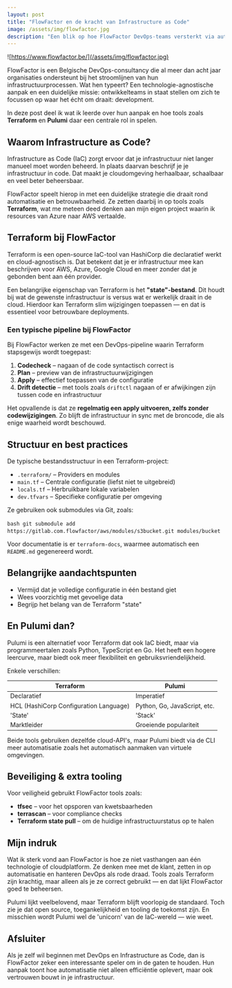 ```yaml
---
layout: post
title: "FlowFactor en de kracht van Infrastructure as Code"
image: /assets/img/flowfactor.jpg
description: "Een blik op hoe FlowFactor DevOps-teams versterkt via automatisatie, Terraform, en Infrastructure as Code-praktijken."
---
```


![https://www.flowfactor.be/](/assets/img/flowfactor.jpg)

FlowFactor is een Belgische DevOps-consultancy die al meer dan acht jaar organisaties ondersteunt bij het stroomlijnen van hun infrastructuurprocessen. Wat hen typeert? Een technologie-agnostische aanpak en een duidelijke missie: ontwikkelteams in staat stellen om zich te focussen op waar het écht om draait: development.

In deze post deel ik wat ik leerde over hun aanpak en hoe tools zoals **Terraform** en **Pulumi** daar een centrale rol in spelen.

## Waarom Infrastructure as Code?

Infrastructure as Code (IaC) zorgt ervoor dat je infrastructuur niet langer manueel moet worden beheerd. In plaats daarvan beschrijf je je infrastructuur in code. Dat maakt je cloudomgeving herhaalbaar, schaalbaar en veel beter beheersbaar.

FlowFactor speelt hierop in met een duidelijke strategie die draait rond automatisatie en betrouwbaarheid. Ze zetten daarbij in op tools zoals **Terraform**, wat me meteen deed denken aan mijn eigen project waarin ik resources van Azure naar AWS vertaalde.

## Terraform bij FlowFactor

Terraform is een open-source IaC-tool van HashiCorp die declaratief werkt en cloud-agnostisch is. Dat betekent dat je er infrastructuur mee kan beschrijven voor AWS, Azure, Google Cloud en meer zonder dat je gebonden bent aan één provider.

Een belangrijke eigenschap van Terraform is het **"state"-bestand**. Dit houdt bij wat de gewenste infrastructuur is versus wat er werkelijk draait in de cloud. Hierdoor kan Terraform slim wijzigingen toepassen — en dat is essentieel voor betrouwbare deployments.

### Een typische pipeline bij FlowFactor

Bij FlowFactor werken ze met een DevOps-pipeline waarin Terraform stapsgewijs wordt toegepast:

1. **Codecheck** – nagaan of de code syntactisch correct is  
2. **Plan** – preview van de infrastructuurwijzigingen  
3. **Apply** – effectief toepassen van de configuratie  
4. **Drift detectie** – met tools zoals `driftctl` nagaan of er afwijkingen zijn tussen code en infrastructuur  

Het opvallende is dat ze **regelmatig een apply uitvoeren, zelfs zonder codewijzigingen**. Zo blijft de infrastructuur in sync met de broncode, die als enige waarheid wordt beschouwd.

## Structuur en best practices

De typische bestandsstructuur in een Terraform-project:

- `.terraform/` – Providers en modules
- `main.tf` – Centrale configuratie (liefst niet te uitgebreid)
- `locals.tf` – Herbruikbare lokale variabelen
- `dev.tfvars` – Specifieke configuratie per omgeving

Ze gebruiken ook submodules via Git, zoals:

```bash git submodule add https://gitlab.com.flowfactor/aws/modules/s3bucket.git modules/bucket```

Voor documentatie is er `terraform-docs`, waarmee automatisch een `README.md` gegenereerd wordt.

## Belangrijke aandachtspunten

- Vermijd dat je volledige configuratie in één bestand giet  
- Wees voorzichtig met gevoelige data  
- Begrijp het belang van de Terraform "state"  

## En Pulumi dan?

Pulumi is een alternatief voor Terraform dat ook IaC biedt, maar via programmeertalen zoals Python, TypeScript en Go. Het heeft een hogere leercurve, maar biedt ook meer flexibiliteit en gebruiksvriendelijkheid.

Enkele verschillen:

| Terraform                                   | Pulumi                             |
|---------------------------------------------|----------------------------------|
| Declaratief                                 | Imperatief                       |
| HCL (HashiCorp Configuration Language)     | Python, Go, JavaScript, etc.     |
| 'State'                                    | 'Stack'                         |
| Marktleider                                | Groeiende populariteit            |

Beide tools gebruiken dezelfde cloud-API's, maar Pulumi biedt via de CLI meer automatisatie zoals het automatisch aanmaken van virtuele omgevingen.

## Beveiliging & extra tooling

Voor veiligheid gebruikt FlowFactor tools zoals:

- **tfsec** – voor het opsporen van kwetsbaarheden  
- **terrascan** – voor compliance checks  
- **Terraform state pull** – om de huidige infrastructuurstatus op te halen  

## Mijn indruk

Wat ik sterk vond aan FlowFactor is hoe ze niet vasthangen aan één technologie of cloudplatform. Ze denken mee met de klant, zetten in op automatisatie en hanteren DevOps als rode draad. Tools zoals Terraform zijn krachtig, maar alleen als je ze correct gebruikt — en dat lijkt FlowFactor goed te beheersen.

Pulumi lijkt veelbelovend, maar Terraform blijft voorlopig de standaard. Toch zie je dat open source, toegankelijkheid en tooling de toekomst zijn. En misschien wordt Pulumi wel de 'unicorn' van de IaC-wereld — wie weet.

## Afsluiter

Als je zelf wil beginnen met DevOps en Infrastructure as Code, dan is FlowFactor zeker een interessante speler om in de gaten te houden. Hun aanpak toont hoe automatisatie niet alleen efficiëntie oplevert, maar ook vertrouwen bouwt in je infrastructuur.
